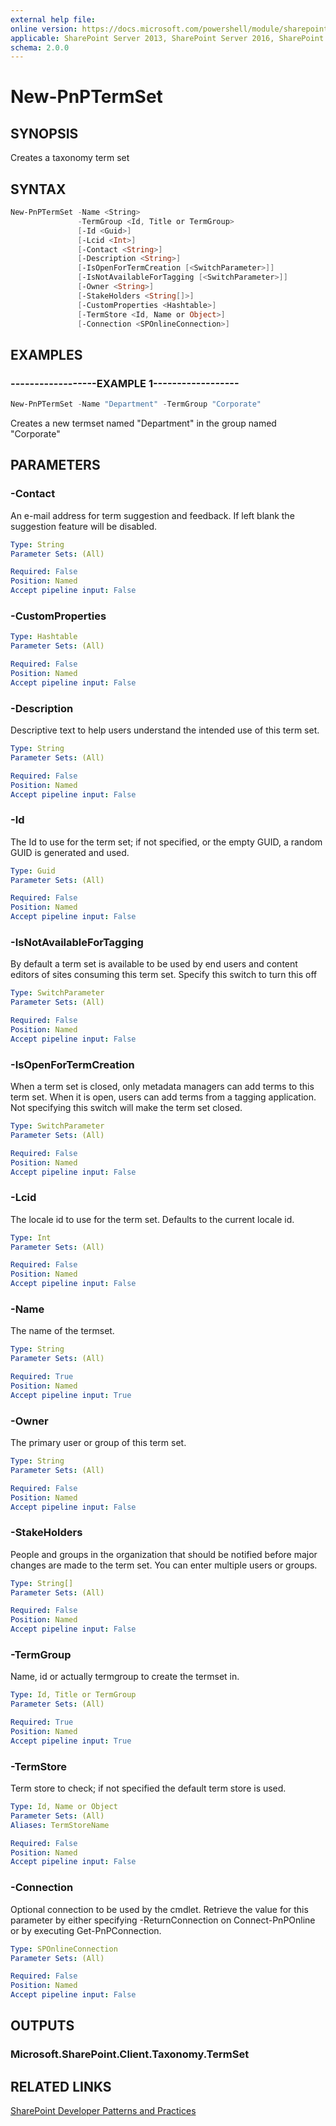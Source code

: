 ```yaml
---
external help file:
online version: https://docs.microsoft.com/powershell/module/sharepoint-pnp/new-pnptermset
applicable: SharePoint Server 2013, SharePoint Server 2016, SharePoint Server 2019, SharePoint Online
schema: 2.0.0
---
```


# New-PnPTermSet

## SYNOPSIS
Creates a taxonomy term set

## SYNTAX 

```powershell
New-PnPTermSet -Name <String>
               -TermGroup <Id, Title or TermGroup>
               [-Id <Guid>]
               [-Lcid <Int>]
               [-Contact <String>]
               [-Description <String>]
               [-IsOpenForTermCreation [<SwitchParameter>]]
               [-IsNotAvailableForTagging [<SwitchParameter>]]
               [-Owner <String>]
               [-StakeHolders <String[]>]
               [-CustomProperties <Hashtable>]
               [-TermStore <Id, Name or Object>]
               [-Connection <SPOnlineConnection>]
```

## EXAMPLES

### ------------------EXAMPLE 1------------------
```powershell
New-PnPTermSet -Name "Department" -TermGroup "Corporate"
```

Creates a new termset named "Department" in the group named "Corporate"

## PARAMETERS

### -Contact
An e-mail address for term suggestion and feedback. If left blank the suggestion feature will be disabled.

```yaml
Type: String
Parameter Sets: (All)

Required: False
Position: Named
Accept pipeline input: False
```

### -CustomProperties


```yaml
Type: Hashtable
Parameter Sets: (All)

Required: False
Position: Named
Accept pipeline input: False
```

### -Description
Descriptive text to help users understand the intended use of this term set.

```yaml
Type: String
Parameter Sets: (All)

Required: False
Position: Named
Accept pipeline input: False
```

### -Id
The Id to use for the term set; if not specified, or the empty GUID, a random GUID is generated and used.

```yaml
Type: Guid
Parameter Sets: (All)

Required: False
Position: Named
Accept pipeline input: False
```

### -IsNotAvailableForTagging
By default a term set is available to be used by end users and content editors of sites consuming this term set. Specify this switch to turn this off

```yaml
Type: SwitchParameter
Parameter Sets: (All)

Required: False
Position: Named
Accept pipeline input: False
```

### -IsOpenForTermCreation
When a term set is closed, only metadata managers can add terms to this term set. When it is open, users can add terms from a tagging application. Not specifying this switch will make the term set closed.

```yaml
Type: SwitchParameter
Parameter Sets: (All)

Required: False
Position: Named
Accept pipeline input: False
```

### -Lcid
The locale id to use for the term set. Defaults to the current locale id.

```yaml
Type: Int
Parameter Sets: (All)

Required: False
Position: Named
Accept pipeline input: False
```

### -Name
The name of the termset.

```yaml
Type: String
Parameter Sets: (All)

Required: True
Position: Named
Accept pipeline input: True
```

### -Owner
The primary user or group of this term set.

```yaml
Type: String
Parameter Sets: (All)

Required: False
Position: Named
Accept pipeline input: False
```

### -StakeHolders
People and groups in the organization that should be notified before major changes are made to the term set. You can enter multiple users or groups.

```yaml
Type: String[]
Parameter Sets: (All)

Required: False
Position: Named
Accept pipeline input: False
```

### -TermGroup
Name, id or actually termgroup to create the termset in.

```yaml
Type: Id, Title or TermGroup
Parameter Sets: (All)

Required: True
Position: Named
Accept pipeline input: True
```

### -TermStore
Term store to check; if not specified the default term store is used.

```yaml
Type: Id, Name or Object
Parameter Sets: (All)
Aliases: TermStoreName

Required: False
Position: Named
Accept pipeline input: False
```

### -Connection
Optional connection to be used by the cmdlet. Retrieve the value for this parameter by either specifying -ReturnConnection on Connect-PnPOnline or by executing Get-PnPConnection.

```yaml
Type: SPOnlineConnection
Parameter Sets: (All)

Required: False
Position: Named
Accept pipeline input: False
```

## OUTPUTS

### Microsoft.SharePoint.Client.Taxonomy.TermSet

## RELATED LINKS

[SharePoint Developer Patterns and Practices](https://aka.ms/sppnp)